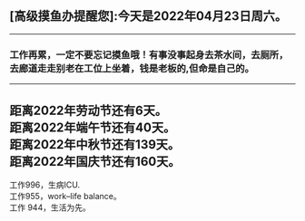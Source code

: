 ## [高级摸鱼办提醒您]:今天是2022年04月23日周六。
---
### 工作再累，一定不要忘记摸鱼哦！有事没事起身去茶水间，去厕所，去廊道走走别老在工位上坐着，钱是老板的,但命是自己的。
---
距离2022年劳动节还有6天。  
距离2022年端午节还有40天。  
距离2022年中秋节还有139天。  
距离2022年国庆节还有160天。  
---
工作996，生病ICU.  
工作955，work–life balance。  
工作 944，生活为先。